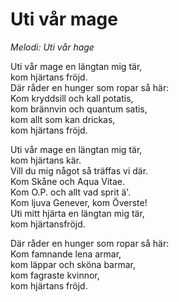 # Uti vår mage
*Melodi: Uti vår hage*

Uti vår mage en längtan mig tär,  
kom hjärtans fröjd.  
Där råder en hunger som ropar så här:  
Kom kryddsill och kall potatis,  
kom brännvin och quantum satis,  
kom allt som kan drickas,  
kom hjärtans fröjd.  

Uti vår mage en längtan mig tär,  
kom hjärtans kär.  
Vill du mig något så träffas vi där.  
Kom Skåne och Aqua Vitae.  
Kom O.P. och allt vad sprit ä'.  
Kom ljuva Genever, kom Överste!  
Uti mitt hjärta en längtan mig tär,  
kom hjärtansfröjd.  

Där råder en hunger som ropar så här:  
Kom famnande lena armar,  
kom läppar och sköna barmar,  
kom fagraste kvinnor,  
kom hjärtans fröjd.